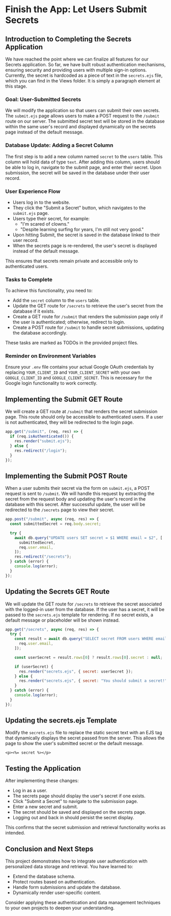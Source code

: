 # Finish the App: Let Users Submit Secrets

## Introduction to Completing the Secrets Application

We have reached the point where we can finalize all features for our Secrets application. So far, we have built robust authentication mechanisms, ensuring security and providing users with multiple sign-in options. Currently, the secret is hardcoded as a piece of text in the `secrets.ejs` file, which you can find in the Views folder. It is simply a paragraph element at this stage.

### Goal: User-Submitted Secrets

We will modify the application so that users can submit their own secrets. The `submit.ejs` page allows users to make a POST request to the `/submit` route on our server. The submitted secret text will be stored in the database within the same user's record and displayed dynamically on the secrets page instead of the default message.

### Database Update: Adding a Secret Column

The first step is to add a new column named `secret` to the `users` table. This column will hold data of type `text`. After adding this column, users should be able to log in, navigate to the submit page, and enter their secret. Upon submission, the secret will be saved in the database under their user record.

### User Experience Flow

- Users log in to the website.
- They click the "Submit a Secret" button, which navigates to the `submit.ejs` page.
- Users type their secret, for example:
  - "I'm scared of clowns."
  - "Despite learning surfing for years, I'm still not very good."
- Upon hitting Submit, the secret is saved in the database linked to their user record.
- When the secrets page is re-rendered, the user's secret is displayed instead of the default message.

This ensures that secrets remain private and accessible only to authenticated users.

### Tasks to Complete

To achieve this functionality, you need to:

- Add the `secret` column to the `users` table.
- Update the GET route for `/secrets` to retrieve the user's secret from the database if it exists.
- Create a GET route for `/submit` that renders the submission page only if the user is authenticated; otherwise, redirect to login.
- Create a POST route for `/submit` to handle secret submissions, updating the database accordingly.

These tasks are marked as TODOs in the provided project files.

### Reminder on Environment Variables

Ensure your `.env` file contains your actual Google OAuth credentials by replacing `YOUR_CLIENT_ID` and `YOUR_CLIENT_SECRET` with your own `GOOGLE_CLIENT_ID` and `GOOGLE_CLIENT_SECRET`. This is necessary for the Google login functionality to work correctly.

## Implementing the Submit GET Route

We will create a GET route at `/submit` that renders the secret submission page. This route should only be accessible to authenticated users. If a user is not authenticated, they will be redirected to the login page.

```js
app.get("/submit", (req, res) => {
  if (req.isAuthenticated()) {
    res.render("submit.ejs");
  } else {
    res.redirect("/login");
  }
});
```

## Implementing the Submit POST Route

When a user submits their secret via the form on `submit.ejs`, a POST request is sent to `/submit`. We will handle this request by extracting the secret from the request body and updating the user's record in the database with this secret. After successful update, the user will be redirected to the `/secrets` page to view their secret.

```js
app.post("/submit", async (req, res) => {
  const submittedSecret = req.body.secret;

  try {
    await db.query("UPDATE users SET secret = $1 WHERE email = $2", [
      submittedSecret,
      req.user.email,
    ]);
    res.redirect("/secrets");
  } catch (error) {
    console.log(error);
  }
});
```

## Updating the Secrets GET Route

We will update the GET route for `/secrets` to retrieve the secret associated with the logged-in user from the database. If the user has a secret, it will be passed to the `secrets.ejs` template for rendering. If no secret exists, a default message or placeholder will be shown instead.

```js
app.get("/secrets", async (req, res) => {
  try {
    const result = await db.query("SELECT secret FROM users WHERE email = $1", [
      req.user.email,
    ]);

    const userSecret = result.rows[0] ? result.rows[0].secret : null;

    if (userSecret) {
      res.render("secrets.ejs", { secret: userSecret });
    } else {
      res.render("secrets.ejs", { secret: "You should submit a secret!" });
    }
  } catch (error) {
    console.log(error);
  }
});
```

## Updating the secrets.ejs Template

Modify the `secrets.ejs` file to replace the static secret text with an EJS tag that dynamically displays the secret passed from the server. This allows the page to show the user's submitted secret or the default message.

```ejs
<p><%= secret %></p>
```

## Testing the Application

After implementing these changes:

- Log in as a user.
- The secrets page should display the user's secret if one exists.
- Click "Submit a Secret" to navigate to the submission page.
- Enter a new secret and submit.
- The secret should be saved and displayed on the secrets page.
- Logging out and back in should persist the secret display.

This confirms that the secret submission and retrieval functionality works as intended.

## Conclusion and Next Steps

This project demonstrates how to integrate user authentication with personalized data storage and retrieval. You have learned to:

- Extend the database schema.
- Protect routes based on authentication.
- Handle form submissions and update the database.
- Dynamically render user-specific content.

Consider applying these authentication and data management techniques to your own projects to deepen your understanding.
